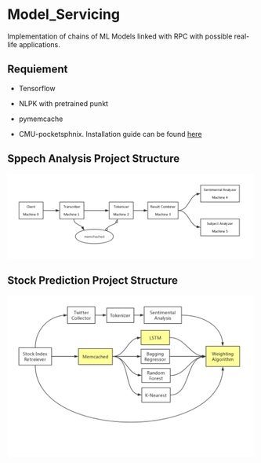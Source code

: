 # Model_Servicing

Implementation of chains of ML Models linked with RPC with possible real-life applications.

## Requiement
 * Tensorflow

 * NLPK with pretrained punkt

 * pymemcache

 * CMU-pocketsphnix. Installation guide can be found [here](https://github.com/watsonbox/homebrew-cmu-sphinx)


## Sppech Analysis Project Structure
![alt text](structure1.png "BASIC PLAN")


## Stock Prediction Project Structure
![alt text](structure2.png "BASIC PLAN")

